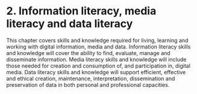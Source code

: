 # 2. Information literacy, media literacy and data literacy

This chapter covers skills and knowledge required for living, learning and working with digital information, media and data. Information literacy skills and knowledge will cover the ability to find, evaluate, manage and disseminate information. Media literacy skills and knowledge will include those needed for creation and consumption of, and participation in, digital media. Data literacy skills and knowledge will support efficient, effective and ethical creation, maintenance, interpretation, dissemination and preservation of data in both personal and professional capacities.

